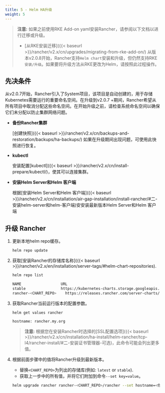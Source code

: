 ```yaml
---
title: 5 - Helm HA升级
weight: 5
---
```


>**注意:** 如果之前使用RKE Add-on yaml安装Rancher，请参阅以下文档以进行迁移或升级。
>
>* [从RKE安装迁移]({{< baseurl >}}/rancher/v2.x/cn/upgrades/migrating-from-rke-add-on/)
> 从版本v2.0.8开始，Rancher支持`Helm chart`安装和升级，但仍然支持RKE`安装/升级`。如果要将升级方法从RKE更改为Helm，请按照此过程操作。

## 先决条件

从v2.0.7开始，Rancher引入了System项目，该项目是自动创建的，用于存储Kubernetes需要运行的重要命名空间。在升级到v2.0.7 +期间，Rancher希望从所有项目中取消分配这些命名空间。在开始升级之前，请检查系统命名空间以确保它们未分配以防止集群网络问题。

- **备份Rancher集群**

    [创建快照]({{< baseurl >}}/rancher/v2.x/cn/backups-and-restoration/backups/ha-backups/)
    如果在升级期间出现问题，可使用此快照进行恢复。

- **kubectl**

    安装配置[kubectl]({{< baseurl >}}/rancher/v2.x/cn/install-prepare/kubectl/)，使其可以连接集群。

- **安装Helm Server和Helm 客户端**

    根据[安装Helm Server和Helm 客户端]({{< baseurl >}}/rancher/v2.x/cn/installation/air-gap-installation/install-rancher/#二-安装helm-server和helm-客户端)安安装最新版本Helm Server和Helm 客户端

## 升级 Rancher

1. 更新本地helm repo缓存。

    ```bash
    helm repo update
    ```

2. 获取[安装Rancher的存储库名称]({{< baseurl >}}/rancher/v2.x/en/installation/server-tags/#helm-chart-repositories).

    ```bash
    helm repo list

    NAME          	      URL
    stable        	      https://kubernetes-charts.storage.googleapis.com
    rancher-<CHART_REPO>	https://releases.rancher.com/server-charts/<CHART_REPO>
    ```

3. 获取Rancher当前运行版本的配置参数。

    ```bash
    helm get values rancher

    hostname: rancher.my.org
    ```

    > **注意:** 根据您在安装Rancher时选择的[SSL配置选项]({{< baseurl >}}/rancher/v2.x/cn/installation/ha-install/helm-rancher/tcp-l4/rancher-install/#二-安装证书管理器-可选)，此命令可能会列出更多值。

4. 根据前面步骤中的值将Rancher升级到最新版本。

    - 替换`<CHART_REPO>`为列出的存储库(例如: `latest` or `stable`).
    - 获取上一步中的所有值，并将它们附加到命令`--set key=value`。

    ```bash
    helm upgrade rancher rancher-<CHART_REPO>/rancher --set hostname=<你自己的域名> 
    ```